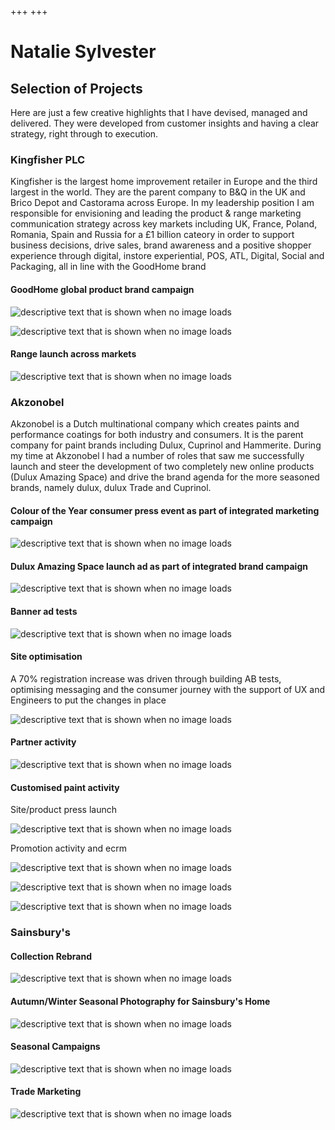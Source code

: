+++
+++

# Natalie Sylvester

## Selection of Projects

Here are just a few creative highlights that I have devised, managed and delivered.  They were developed from customer insights and having a clear strategy, right through to execution.


### Kingfisher PLC

Kingfisher is the largest home improvement retailer in Europe and the third largest in the world. They are the parent company to B&Q in the UK and Brico Depot and Castorama across Europe.
In my leadership position I am responsible for envisioning and leading the product & range  marketing communication strategy across key markets including UK, France, Poland, Romania, Spain and Russia for a £1 billion cateory in order to support business decisions, drive sales, brand awareness and a positive shopper experience through digital, instore experiential, POS, ATL, Digital, Social and Packaging, all in line with the GoodHome brand 

#### GoodHome global product brand campaign

![descriptive text that is shown when no image loads](https://raw.githubusercontent.com/NatSyl/natsyl.github.io/develop/static/images/brand%20campaign.png "")

![descriptive text that is shown when no image loads](https://raw.githubusercontent.com/NatSyl/natsyl.github.io/develop/static/images/brand%20campaign1.png "")



#### Range launch across markets

![descriptive text that is shown when no image loads](https://raw.githubusercontent.com/NatSyl/natsyl.github.io/develop/static/images/paint%20range1.PNG "")




### Akzonobel
Akzonobel is a Dutch multinational company which creates paints and performance coatings for both industry and consumers.  It is the parent company for paint brands including Dulux, Cuprinol and Hammerite.
During my time at Akzonobel I had a number of roles that saw me successfully launch and steer the development of two completely new online products  (Dulux Amazing Space) and drive the brand agenda for the more seasoned brands, namely dulux, dulux Trade and Cuprinol.

#### Colour of the Year consumer press event as part of integrated marketing campaign

![descriptive text that is shown when no image loads](https://raw.githubusercontent.com/NatSyl/natsyl.github.io/develop/static/images/Heartwood.png "")




#### Dulux Amazing Space launch ad as part of integrated brand campaign

![descriptive text that is shown when no image loads](https://raw.githubusercontent.com/NatSyl/natsyl.github.io/develop/static/images/das3.png "")

#### Banner ad tests

![descriptive text that is shown when no image loads](https://raw.githubusercontent.com/NatSyl/natsyl.github.io/develop/static/images/Banners.png "")

#### Site optimisation
A 70% registration increase was driven through building AB tests, optimising messaging and the consumer journey with the support of UX and Engineers to put the changes in place

![descriptive text that is shown when no image loads](https://raw.githubusercontent.com/NatSyl/natsyl.github.io/develop/static/images/site.png "")


#### Partner activity

![descriptive text that is shown when no image loads](https://raw.githubusercontent.com/NatSyl/natsyl.github.io/develop/static/images/tsb.jpg "")


#### Customised paint activity

Site/product press launch

![descriptive text that is shown when no image loads](https://raw.githubusercontent.com/NatSyl/natsyl.github.io/develop/static/images/pr.jpg "")

Promotion activity and ecrm


![descriptive text that is shown when no image loads](https://raw.githubusercontent.com/NatSyl/natsyl.github.io/develop/static/images/Easy%20as%201%202.png "")


![descriptive text that is shown when no image loads](https://raw.githubusercontent.com/NatSyl/natsyl.github.io/develop/static/images/winter.jpg "")


![descriptive text that is shown when no image loads](https://raw.githubusercontent.com/NatSyl/natsyl.github.io/develop/static/images/ecrm.jpg "")





### Sainsbury's

#### Collection Rebrand

![descriptive text that is shown when no image loads](https://raw.githubusercontent.com/NatSyl/natsyl.github.io/develop/static/images/collectionRB.png "")

#### Autumn/Winter Seasonal Photography for Sainsbury's Home

![descriptive text that is shown when no image loads](https://raw.githubusercontent.com/NatSyl/natsyl.github.io/develop/static/images/seasonal%20AW.png "")


#### Seasonal Campaigns

![descriptive text that is shown when no image loads](https://raw.githubusercontent.com/NatSyl/natsyl.github.io/develop/static/images/seasonal%20sains.png "")


#### Trade Marketing

![descriptive text that is shown when no image loads](https://raw.githubusercontent.com/NatSyl/natsyl.github.io/develop/static/images/partner-marketing.jpg "")



